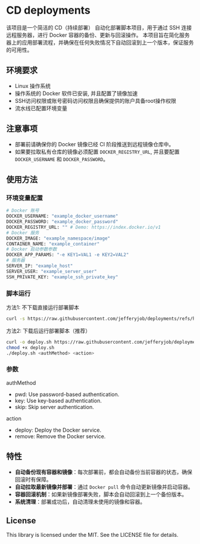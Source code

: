 # CD deployments
该项目是一个简洁的 CD（持续部署） 自动化部署脚本项目，用于通过 SSH 连接远程服务器，进行 Docker 容器的备份、更新与回滚操作。 本项目旨在简化服务器上的应用部署流程，并确保在任何失败情况下自动回滚到上一个版本，保证服务的可用性。

## 环境要求
- Linux 操作系统
- 操作系统的 Docker 软件已安装, 并且配置了镜像加速
- SSH访问权限或账号密码访问权限且确保提供的账户具备root操作权限
- 流水线已配置环境变量

## 注意事项
- 部署前请确保你的 Docker 镜像已经 CI 阶段推送到远程镜像仓库中。
- 如果要拉取私有仓库的镜像必须配置 `DOCKER_REGISTRY_URL`, 并且要配置 `DOCKER_USERNAME` 和 `DOCKER_PASSWORD`。

## 使用方法

### 环境变量配置

```bash
# Docker 账号
DOCKER_USERNAME: "example_docker_username"
DOCKER_PASSWORD: "example_docker_password"
DOCKER_REGISTRY_URL: "" # Demo: https://index.docker.io/v1
# Docker 服务
DOCKER_IMAGE: "example_namespace/image"
CONTAINER_NAME: "example_container"
# Docker 启动参数参数
DOCKER_APP_PARAMS: "-e KEY1=VAL1 -e KEY2=VAL2"
# 服务器
SERVER_IP: "example_host"
SERVER_USER: "example_server_user"
SSH_PRIVATE_KEY: "example_ssh_private_key"
```

### 脚本运行

方法1: 不下载直接运行部署脚本
```bash
curl -s https://raw.githubusercontent.com/jefferyjob/deployments/refs/heads/main/scripts/deploy.docker.sh | bash -s -- <authMethod> <action>
```

方法2:  下载后运行部署脚本（推荐）
```bash
curl -o deploy.sh https://raw.githubusercontent.com/jefferyjob/deployments/refs/heads/main/scripts/deploy.docker.sh
chmod +x deploy.sh
./deploy.sh <authMethod> <action>
```

### 参数
authMethod
- pwd: Use password-based authentication.
- key: Use key-based authentication.
- skip: Skip server authentication.

action
- deploy: Deploy the Docker service.
- remove: Remove the Docker service.

## 特性
- **自动备份现有容器和镜像**：每次部署前，都会自动备份当前容器的状态，确保回滚时有保障。
- **自动拉取最新镜像并部署**：通过 `Docker pull` 命令自动更新镜像并启动容器。
- **容器回滚机制**：如果新镜像部署失败，脚本会自动回滚到上一个备份版本。
- **系统清理**：部署成功后，自动清理未使用的镜像和容器。

## License
This library is licensed under the MIT. See the LICENSE file for details.
